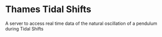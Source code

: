 # Thames Tidal Shifts
A server to access real time data of the natural oscillation of a pendulum during Tidal Shifts